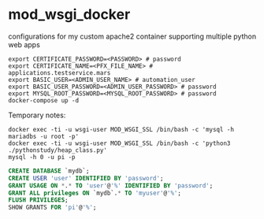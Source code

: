 # mod_wsgi_docker

configurations for my custom apache2 container supporting multiple python web apps

```
export CERTIFICATE_PASSWORD=<PASSWORD> # password
export CERTIFICATE_NAME=<PFX_FILE_NAME> # applications.testservice.mars
export BASIC_USER=<ADMIN_USER_NAME> # automation_user
export BASIC_USER_PASSWORD=<ADMIN_USER_PASSWORD> # password
export MYSQL_ROOT_PASSWORD=<MYSQL_ROOT_PASSWORD> # password
docker-compose up -d
```

Temporary notes:
```
docker exec -ti -u wsgi-user MOD_WSGI_SSL /bin/bash -c 'mysql -h mariadbs -u root -p'
docker exec -ti -u wsgi-user MOD_WSGI_SSL /bin/bash -c 'python3 ./pythonstudy/heap_class.py'
mysql -h 0 -u pi -p
```

```sql
CREATE DATABASE `mydb`;
CREATE USER 'user' IDENTIFIED BY 'password';
GRANT USAGE ON *.* TO 'user'@'%' IDENTIFIED BY 'password';
GRANT ALL privileges ON `mydb`.* TO 'myuser'@'%';
FLUSH PRIVILEGES;
SHOW GRANTS FOR 'pi'@'%';
```

